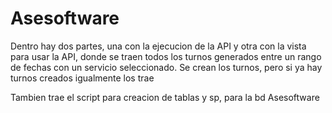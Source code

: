 # Asesoftware


Dentro hay dos partes, una con la ejecucion de la API y otra con la vista para usar la API, donde se traen todos los turnos generados entre un rango de fechas con un servicio seleccionado. 
Se crean los turnos, pero si ya hay turnos creados igualmente los trae 

Tambien trae el script para creacion de tablas y sp, para la bd Asesoftware
